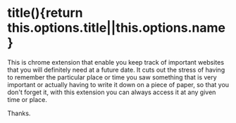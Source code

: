 # title(){return this.options.title||this.options.name}

This is chrome extension that enable you keep track of important websites that you will definitely need at a future date. It cuts out the stress of having to remember the particular place or time you saw something that is very important or actually having to write it down on a piece of paper, so that you don't forget it, with this extension you can always access it at any given time or place.

Thanks.
